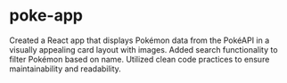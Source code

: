 # poke-app
Created a React app that displays Pokémon data from the PokéAPI in a visually appealing card layout with images. Added search functionality to filter Pokémon based on name. Utilized clean code practices to ensure maintainability and readability.
